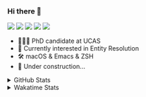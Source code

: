 ### Hi there 👋

[![](https://img.shields.io/badge/-Email-325180?logo=maildotru&logoColor=white&style=flat-square)](mailto:hi@wang.tianshu.me)
[![](https://img.shields.io/badge/-GitHub-black?logo=GitHub&style=flat-square)](https://github.com/tshu-w)
[![](https://img.shields.io/badge/-Telegram-26a5e4?labelColor=fafafa&logo=telegram&style=flat-square)](https://t.me/tshu_w) 
[![](https://img.shields.io/badge/-Twitter-1da1f2?logo=Twitter&logoColor=white&style=flat-square)](https://twitter.com/tshu_w)
[![](https://komarev.com/ghpvc/?username=tshu-w&color=blueviolet&style=flat-square)]()



- 🧑🏻‍🎓 PhD candidate at UCAS
- 🔭 Currently interested in Entity Resolution
- 🛠 macOS & Emacs & ZSH
- 🚧 Under construction...

<details>

<summary>GitHub Stats</summary>

![Tianshu's GitHub stats](https://github-readme-stats.vercel.app/api?username=tshu-w&show_icons=true&theme=buefy&count_private=true)
  
</details>


<details>
  <summary>Wakatime Stats</summary>

  Currently, files accessed by tramp cannot be tracked by wakatime, see https://github.com/wakatime/wakatime-mode/issues/27
  <br>
  
<!--START_SECTION:waka-->
![Code Time](http://img.shields.io/badge/Code%20Time-5%2C974%20hrs%2041%20mins-blue)

**I'm an Early 🐤** 

```text
🌞 Morning    72 commits     ████░░░░░░░░░░░░░░░░░░░░░   16.63% 
🌆 Daytime    202 commits    ███████████░░░░░░░░░░░░░░   46.65% 
🌃 Evening    152 commits    ████████░░░░░░░░░░░░░░░░░   35.1% 
🌙 Night      7 commits      ░░░░░░░░░░░░░░░░░░░░░░░░░   1.62%

```
📅 **I'm Most Productive on Tuesday** 

```text
Monday       66 commits     ███░░░░░░░░░░░░░░░░░░░░░░   15.24% 
Tuesday      157 commits    █████████░░░░░░░░░░░░░░░░   36.26% 
Wednesday    52 commits     ███░░░░░░░░░░░░░░░░░░░░░░   12.01% 
Thursday     33 commits     ██░░░░░░░░░░░░░░░░░░░░░░░   7.62% 
Friday       52 commits     ███░░░░░░░░░░░░░░░░░░░░░░   12.01% 
Saturday     51 commits     ███░░░░░░░░░░░░░░░░░░░░░░   11.78% 
Sunday       22 commits     █░░░░░░░░░░░░░░░░░░░░░░░░   5.08%

```


📊 **This Week I Spent My Time On** 

```text
💬 Programming Languages: 
sh                       14 hrs 48 mins      █████████████████████████   100.0%

🔥 Editors: 
Zsh                      14 hrs 48 mins      █████████████████████████   100.0%

🐱‍💻 Projects: 
universal-blocker        6 hrs 53 mins       ███████████░░░░░░░░░░░░░░   46.52% 
Terminal                 5 hrs 12 mins       ████████░░░░░░░░░░░░░░░░░   35.1% 
lightning                2 hrs 6 mins        ███░░░░░░░░░░░░░░░░░░░░░░   14.2% 
jhu-mt-hw                20 mins             ░░░░░░░░░░░░░░░░░░░░░░░░░   2.33% 
Homebrew                 10 mins             ░░░░░░░░░░░░░░░░░░░░░░░░░   1.21%

💻 Operating System: 
Linux                    8 hrs 35 mins       ██████████████░░░░░░░░░░░   57.94% 
Mac                      6 hrs 13 mins       ██████████░░░░░░░░░░░░░░░   42.06%

```

**I Mostly Code in Python** 

```text
Python                   11 repos            ████████████░░░░░░░░░░░░░   50.0% 
HTML                     2 repos             ██░░░░░░░░░░░░░░░░░░░░░░░   9.09% 
Emacs Lisp               2 repos             ██░░░░░░░░░░░░░░░░░░░░░░░   9.09% 
JavaScript               2 repos             ██░░░░░░░░░░░░░░░░░░░░░░░   9.09% 
TeX                      2 repos             ██░░░░░░░░░░░░░░░░░░░░░░░   9.09%

```



 Last Updated on 18/09/2022 08:06:51 UTC
<!--END_SECTION:waka-->
</details>
